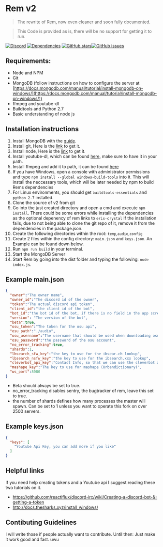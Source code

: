 # Rem v2
>The rewrite of Rem, now even cleaner and soon fully documented.

>This Code is provided as is, there will be no support for getting it to run.

[![Discord](https://discordapp.com/api/guilds/206530953391243275/embed.png)](https://discord.gg/yuTxmYn) [![Dependencies](https://david-dm.org/DasWolke/rem-v2/status.svg)](https://david-dm.org/DasWolke/rem-v2) [![GitHub stars](https://img.shields.io/github/stars/DasWolke/rem-v2.svg?style=social&label=Star)]()[![GitHub issues](https://img.shields.io/github/issues/DasWolke/rem-v2.svg)]()
## Requirements:
* Node and NPM
* Git
* MongoDB (follow instructions on how to configure the server at [https://docs.mongodb.com/manual/tutorial/install-mongodb-on-windows/](https://docs.mongodb.com/manual/tutorial/install-mongodb-on-windows/))
* ffmpeg and youtube-dl
* Buildtools and Python 2.7
* Basic understanding of node js

## Installation instructions
1. Install MongoDB with the [guide](https://docs.mongodb.com/manual/tutorial/install-mongodb-on-windows/).
2. Install git, Here is the [link](https://git-scm.com/downloads) to get it.
3. Install node, Here is the [link](https://nodejs.org/en/download/current/) to get it.
4. Install youtube-dl, which can be found [here](https://rg3.github.io/youtube-dl/download.html), make sure to have it in your path.
5. Install ffmpeg and add it to path, it can be found [here](https://ffmpeg.org/download.html)
6. If you have Windows, open a console with administrator permissions and type `npm install --global windows-build-tools` into it. This will install the neccessary tools, which will be later needed by npm to build Rems dependencies
7. For Linux environments, you should get `buildtools-essentials` and `python 2.7` installed.
8. Clone the source of v2 from git
9. Go into the just created directory and open a cmd and execute `npm install`.
There could be some errors while installing the dependencies as the optional depenency of rem links to `eris-crystal`
If the installation fails, due to not being able to clone the git repo of it, remove it from the dependencies in the package.json.
10. Create the following directories within the root: `temp`,`audio`,`config`
11. Create 2 files within the config directory: `main.json` and `keys.json`. An Example can be found down below.
12. Run `npm run build` in your terminal.
13. Start the MongoDB Server
14. Start Rem by going into the dist folder and typing the following:  `node index.js`.

## Example main.json
```json
{
  "owner":"The owner name",
  "owner_id":"The discord id of the owner",
  "token":"The actual discord api token",
  "client_id":"the client id of the bot",
  "bot_id":"the bot id of the bot, if there is no field in the app screen named bot id, copy the clientid in here",
  "version": "The version of the bot",
  "beta":true,
  "osu_token":"The token for the osu api",
  "osu_path":"./audio",
  "osu_username":"The username that should be used when downloading osu songs",
  "osu_password":"the password of the osu account",
  "no_error_tracking":true,
  "shards":1,
  "lbsearch_sfw_key":"the key to use for the ibsear.ch lookup",
  "lbsearch_nsfw_key":"the key to use for the ibsearch.xxx lookup",
  "cleverbot_api_key":"Contact Info, so that we can use the cleverbot api.",
  "mashape_key":"The key to use for mashape (Urbandictionary)",
  "ws_port":8080
}
```
- Beta should always be set to true.
- no_error_tracking disables sentry, the bugtracker of rem, leave this set to true.
- the number of shards defines how many processes the master will spawn.
 Can be set to 1 unless you want to operate this fork on over 2500 servers.
 
## Example keys.json
```json
{
  "keys": [
    "Youtube Api Key, you can add more if you like"
  ]
}
```
## Helpful links
If you need help creating tokens and a Youtube api I suggest reading these two tutorials on it.
* https://github.com/reactiflux/discord-irc/wiki/Creating-a-discord-bot-&-getting-a-token
* http://docs.thesharks.xyz/install_windows/

## Contibuting Guidelines

I will write those if people actually want to contribute. Until then: Just make it work good and fast. uwu

